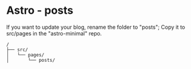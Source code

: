 # Astro - posts

If you want to update your blog, rename the folder to "posts";
Copy it to src/pages in the "astro-minimal" repo.

```text
/
├── src/
│   └── pages/
│       └── posts/
```
